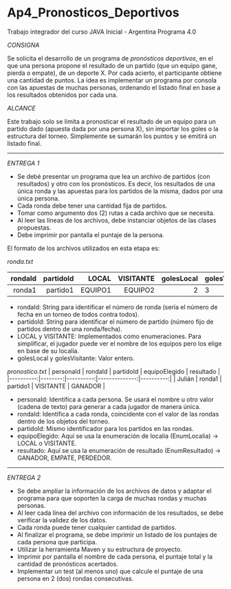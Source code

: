 # Ap4_Pronosticos_Deportivos
Trabajo integrador del curso JAVA Inicial - Argentina Programa 4.0

*CONSIGNA*

Se solicita el desarrollo de un programa de _pronósticos deportivos_, en el que una persona propone el resultado de un partido (que un equipo gane, pierda o empate), de un deporte X.
Por cada acierto, el participante obtiene una cantidad de puntos.
La idea es implementar un programa por consola con las apuestas de muchas personas, ordenando el listado final en base a los resultados obtenidos por cada una.

*ALCANCE*

Este trabajo solo se limita a pronosticar el resultado de un equipo para un partido dado (apuesta dada por una persona X), sin importar los goles o la estructura del torneo. Simplemente se sumarán los puntos y se emitirá un listado final.


****
*ENTREGA 1*

* Se debé presentar un programa que lea un archivo de partidos (con resultados) y otro con los pronósticos. Es decir, los resultados de una única ronda y las apuestas para los partidos de la misma, dados por una única persona.
* Cada ronda debe tener una cantidad fija de partidos.
* Tomar como argumento dos (2) rutas a cada archivo que se necesita.
* Al leer las líneas de los archivos, debe instanciar objetos de las clases propuestas.
* Debe imprimir por pantalla el puntaje de la persona.

El formato de los archivos utilizados en esta etapa es:

_ronda.txt_


| rondaId | partidoId | LOCAL | VISITANTE | golesLocal | golesVisitante |
|--------:|----------:|------:|----------:|-----------:|----------------|
| ronda1  | partido1  | EQUIPO1 | EQUIPO2 | 2 | 3 |


* rondaId: String para identificar el número de ronda (sería el número de fecha en un torneo de todos contra todos).
* partidoId: String para identificar el número de partido (número fijo de partidos dentro de una ronda/fecha).
* LOCAL y VISITANTE: Implementados como enumeraciones. Para simplificar, el jugador puede ver el nombre de los equipos pero los elige en base de su localía.
* golesLocal y golesVisitante: Valor entero.


_pronostico.txt_
| personaId | rondaId | partidoId | equipoElegido | resultado |
|----------:|--------:|----------:|--------------:|----------:|
|  Julián   | ronda1  | partido1  |   VISITANTE   |  GANADOR  |

* personaId: Identifica a cada persona. Se usará el nombre u otro valor (cadena de texto) para generar a cada jugador de manera única.
* rondaId: Identifica a cada ronda, coincidente con el valor de las rondas dentro de los objetos del torneo.
* partidoId: Mismo identificador para los partidos en las rondas.
* equipoElegido: Aquí se usa la enumeración de localía (EnumLocalia) -> LOCAL o VISITANTE.
* resultado: Aquí se usa la enumeración de resultado (EnumResultado) -> GANADOR, EMPATE, PERDEDOR.


***

*ENTREGA 2*

* Se debe ampliar la información de los archivos de datos y adaptar el programa para que soporten la carga de muchas rondas y muchas personas.
* Al leer cada línea del archivo con información de los resultados, se debe verificar la validez de los datos.
* Cada ronda puede tener cualquier cantidad de partidos.
* Al finalizar el programa, se debe imprimir un listado de los puntajes de cada persona que participa.
* Utilizar la herramienta Maven y su estructura de proyecto.
* Imprimir por pantalla el nombre de cada persona, el puntaje total y la cantidad de pronósticos acertados.
* Implementar un test (al menos uno) que calcule el puntaje de una persona en 2 (dos) rondas consecutivas.
